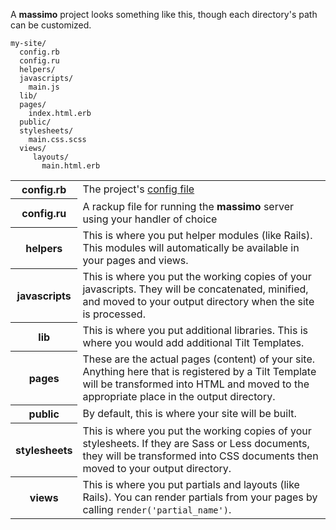 A **massimo** project looks something like this, though each directory's path can be customized.

    my-site/
      config.rb
      config.ru
      helpers/
      javascripts/
        main.js
      lib/
      pages/
        index.html.erb
      public/
      stylesheets/
        main.css.scss
      views/
         layouts/
           main.html.erb
           
<table>
  <tbody>
    <tr>
      <th>config.rb</th>
      <td>The project's <a href="/configuration/">config file</a></td>
    </tr>
    <tr>
      <th>config.ru</th>
      <td>A rackup file for running the <strong>massimo</strong> server using your handler of choice</a></td>
    </tr>
    <tr>
      <th>helpers</th>
      <td>This is where you put helper modules (like Rails). This modules will automatically be available in your pages and views.</td>
    </tr>
    <tr>
      <th>javascripts</th>
      <td>This is where you put the working copies of your javascripts. They will be concatenated, minified, and moved to your output directory when the site is processed.</td>
    </tr>
    <tr>
      <th>lib</th>
      <td>This is where you put additional libraries. This is where you would add additional Tilt&nbsp;Templates.</td>
    </tr>
    <tr>
      <th>pages</th>
      <td>These are the actual pages (content) of your site. Anything here that is registered by a Tilt Template will be transformed into HTML and moved to the appropriate place in the output&nbsp;directory.</td>
    </tr>
    <tr>
      <th>public</th>
      <td>By default, this is where your site will be built.</td>
    </tr>
    <tr>
      <th>stylesheets</th>
      <td>This is where you put the working copies of your stylesheets. If they are Sass or Less documents, they will be transformed into CSS documents then moved to your output&nbsp;directory.</td>
    </tr>
    <tr>
      <th>views</th>
      <td>This is where you put partials and layouts (like Rails). You can render partials from your pages by calling <code>render('partial_name')</code>.</td>
    </tr>
  </tbody>
</table>
